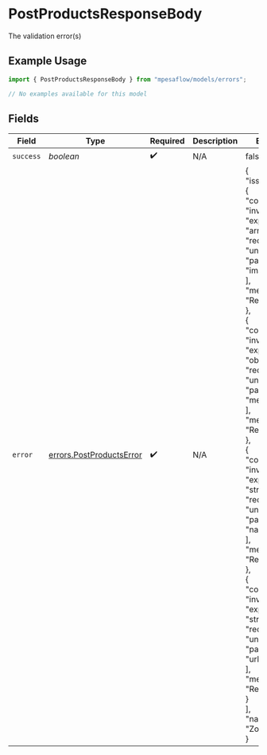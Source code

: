 # PostProductsResponseBody

The validation error(s)

## Example Usage

```typescript
import { PostProductsResponseBody } from "mpesaflow/models/errors";

// No examples available for this model
```

## Fields

| Field                                                                                                                                                                                                                                                                                                                                                                                                                                                                                                                            | Type                                                                                                                                                                                                                                                                                                                                                                                                                                                                                                                             | Required                                                                                                                                                                                                                                                                                                                                                                                                                                                                                                                         | Description                                                                                                                                                                                                                                                                                                                                                                                                                                                                                                                      | Example                                                                                                                                                                                                                                                                                                                                                                                                                                                                                                                          |
| -------------------------------------------------------------------------------------------------------------------------------------------------------------------------------------------------------------------------------------------------------------------------------------------------------------------------------------------------------------------------------------------------------------------------------------------------------------------------------------------------------------------------------- | -------------------------------------------------------------------------------------------------------------------------------------------------------------------------------------------------------------------------------------------------------------------------------------------------------------------------------------------------------------------------------------------------------------------------------------------------------------------------------------------------------------------------------- | -------------------------------------------------------------------------------------------------------------------------------------------------------------------------------------------------------------------------------------------------------------------------------------------------------------------------------------------------------------------------------------------------------------------------------------------------------------------------------------------------------------------------------- | -------------------------------------------------------------------------------------------------------------------------------------------------------------------------------------------------------------------------------------------------------------------------------------------------------------------------------------------------------------------------------------------------------------------------------------------------------------------------------------------------------------------------------- | -------------------------------------------------------------------------------------------------------------------------------------------------------------------------------------------------------------------------------------------------------------------------------------------------------------------------------------------------------------------------------------------------------------------------------------------------------------------------------------------------------------------------------- |
| `success`                                                                                                                                                                                                                                                                                                                                                                                                                                                                                                                        | *boolean*                                                                                                                                                                                                                                                                                                                                                                                                                                                                                                                        | :heavy_check_mark:                                                                                                                                                                                                                                                                                                                                                                                                                                                                                                               | N/A                                                                                                                                                                                                                                                                                                                                                                                                                                                                                                                              | false                                                                                                                                                                                                                                                                                                                                                                                                                                                                                                                            |
| `error`                                                                                                                                                                                                                                                                                                                                                                                                                                                                                                                          | [errors.PostProductsError](../../models/errors/postproductserror.md)                                                                                                                                                                                                                                                                                                                                                                                                                                                             | :heavy_check_mark:                                                                                                                                                                                                                                                                                                                                                                                                                                                                                                               | N/A                                                                                                                                                                                                                                                                                                                                                                                                                                                                                                                              | {<br/>"issues": [<br/>{<br/>"code": "invalid_type",<br/>"expected": "array",<br/>"received": "undefined",<br/>"path": [<br/>"images"<br/>],<br/>"message": "Required"<br/>},<br/>{<br/>"code": "invalid_type",<br/>"expected": "object",<br/>"received": "undefined",<br/>"path": [<br/>"metadata"<br/>],<br/>"message": "Required"<br/>},<br/>{<br/>"code": "invalid_type",<br/>"expected": "string",<br/>"received": "undefined",<br/>"path": [<br/>"name"<br/>],<br/>"message": "Required"<br/>},<br/>{<br/>"code": "invalid_type",<br/>"expected": "string",<br/>"received": "undefined",<br/>"path": [<br/>"url"<br/>],<br/>"message": "Required"<br/>}<br/>],<br/>"name": "ZodError"<br/>} |